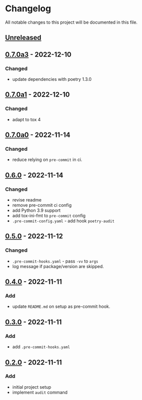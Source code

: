 # Changelog

All notable changes to this project will be documented in this file.

## [Unreleased]

## [0.7.0a3] - 2022-12-10
### Changed
* update dependencies with poetry 1.3.0

## [0.7.0a1] - 2022-12-10
### Changed
* adapt to tox 4

## [0.7.0a0] - 2022-11-14
### Changed
* reduce relying on `pre-commit` in ci.

## [0.6.0] - 2022-11-14
### Changed
* revise readme
* remove pre-commit ci config
* add Python 3.9 support
* add tox-ini-fmt to `pre-commit` config
* `.pre-commit-config.yaml` - add hook `poetry-audit`

## [0.5.0] - 2022-11-12
### Changed
* `.pre-commit-hooks.yaml` - pass `-vv` to `args`
* log message if package/version are skipped.

## [0.4.0] - 2022-11-11
### Add
* update `README.md` on setup as pre-commit hook.

## [0.3.0] - 2022-11-11
### Add
* add `.pre-commit-hooks.yaml`

## [0.2.0] - 2022-11-11
### Add
* initial project setup
* implement `audit` command


[Unreleased]: https://github.com/koyeung/ko-poetry-audit-plugin/compare/main...HEAD
[0.7.0a3]: https://github.com/koyeung/ko-poetry-audit-plugin/releases/tag/0.7.0a3
[0.7.0a1]: https://github.com/koyeung/ko-poetry-audit-plugin/releases/tag/0.7.0a1
[0.7.0a0]: https://github.com/koyeung/ko-poetry-audit-plugin/releases/tag/0.7.0a0
[0.6.0]: https://github.com/koyeung/ko-poetry-audit-plugin/releases/tag/0.6.0
[0.5.0]: https://github.com/koyeung/ko-poetry-audit-plugin/releases/tag/0.5.0
[0.4.0]: https://github.com/koyeung/ko-poetry-audit-plugin/releases/tag/0.4.0
[0.3.0]: https://github.com/koyeung/ko-poetry-audit-plugin/releases/tag/0.3.0
[0.2.0]: https://github.com/koyeung/ko-poetry-audit-plugin/releases/tag/0.2.0
